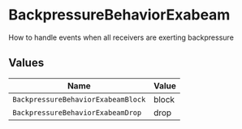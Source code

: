 # BackpressureBehaviorExabeam

How to handle events when all receivers are exerting backpressure


## Values

| Name                               | Value                              |
| ---------------------------------- | ---------------------------------- |
| `BackpressureBehaviorExabeamBlock` | block                              |
| `BackpressureBehaviorExabeamDrop`  | drop                               |